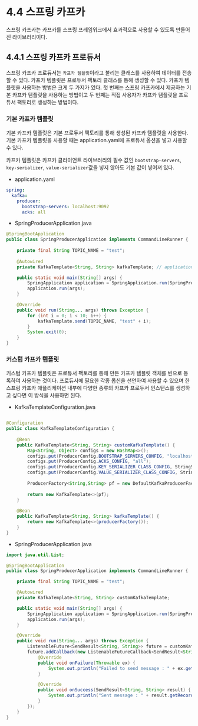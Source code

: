 # 4.4 스프링 카프카
스프링 카프카는 카프카를 스프링 프레임워크에서 효과적으로 사용할 수 있도록 만들어진 라이브러리이다.
## 4.4.1 스프링 카프카 프로듀서
스프링 카프카 프로듀서는 `카프카 템플릿`이라고 불리는 클래스를 사용하여 데이터를 전송할 수 있다.
카프카 템플릿은 프로듀서 팩토리 클래스를 통해 생성할 수 있다.
카프카 템플릿을 사용하는 방법은 크게 두 가지가 있다. 첫 번째는 스프링 카프카에서 제공하는 기본 카프카 템플릿을 사용하는 방법이고 
두 번째는 직접 사용자가 카프카 템플릿을 프로듀서 팩토리로 생성하는 방법이다.

### 기본 카프카 템플릿
기본 카프카 템플릿은 기본 프로듀서 팩토리를 통해 생성된 카프카 템플릿을 사용한다. 기본 카프카 템플릿을 사용할 때는 application.yaml에 프로듀서 옵션을 넣고 사용할 수 있다.

카프카 템플릿은 카프카 클라이언트 라이브러리의 필수 값인 `bootstrap-servers`, `key-serializer`, `value-serializer`값을 넣지 않아도 기본 값이 넣어져 있다.

- application.yaml
```yaml
spring:
  kafka:
    producer:
      bootstrap-servers: localhost:9092
      acks: all
```

- SpringProducerApplication.java
```java
@SpringBootApplication
public class SpringProducerApplication implements CommandLineRunner {
    
    private final String TOPIC_NAME = "test";
    
    @Autowired
    private KafkaTemplate<String, String> kafkaTemplate; // application.yaml에 설정한 값이 자동 주입된다.

    public static void main(String[] args) {
        SpringApplication application = SpringApplication.run(SpringProducerApplication.class, args);
        application.run(args);
    }

    @Override
    public void run(String... args) throws Exception {
        for (int i = 0; i < 10; i++) {
            kafkaTemplate.send(TOPIC_NAME, "test" + i);
        }
        System.exit(0);
    }
}
```

### 커스텀 카프카 템플릿
커스텀 카프카 템플릿은 프로듀서 팩토리를 통해 만든 카프카 템플릿 객체를 빈으로 등록하여 사용하는 것이다.
프로듀서에 필요한 각종 옵션을 선언하여 사용할 수 있으며 한 스프링 카프카 애플리케이션 내부에 다양한 종류의 카프카 프로듀서 인스턴스를 생성하고 싶다면 이 방식을 사용하면 된다.

- KafkaTemplateConfiguration.java
```java

@Configuration
public class KafkaTemplateConfiguration {
    
    @Bean
    public KafkaTemplate<String, String> customKafkaTemplate() {
        Map<String, Object> configs = new HashMap<>();
        configs.put(ProducerConfig.BOOTSTRAP_SERVERS_CONFIG, "localhost:9092");
        configs.put(ProducerConfig.ACKS_CONFIG, "all");
        configs.put(ProducerConfig.KEY_SERIALIZER_CLASS_CONFIG, StringSerializer.class);
        configs.put(ProducerConfig.VALUE_SERIALIZER_CLASS_CONFIG, StringSerializer.class);
        
        ProducerFactory<String,String> pf = new DefaultKafkaProducerFactory<>(configs);
        
        return new KafkaTemplate<>(pf);
    }
    
    @Bean
    public KafkaTemplate<String, String> kafkaTemplate() {
        return new KafkaTemplate<>(producerFactory());
    }
}
```

- SpringProducerApplication.java

```java
import java.util.List;

@SpringBootApplication
public class SpringProducerApplication implements CommandLineRunner {

    private final String TOPIC_NAME = "test";

    @Autowired
    private KafkaTemplate<String, String> customKafkaTemplate;

    public static void main(String[] args) {
        SpringApplication application = SpringApplication.run(SpringProducerApplication.class, args);
        application.run(args);
    }

    @Override
    public void run(String... args) throws Exception {
        ListenableFuture<SendResult<String, String>> future = customKafkaTemplate.send(TOPIC_NAME, "test");
        future.addCallback(new ListenableFutureCallback<SendResult<String, String>>() {
            @Override
            public void onFailure(Throwable ex) {
                System.out.println("Failed to send message : " + ex.getMessage());
            }

            @Override
            public void onSuccess(SendResult<String, String> result) {
                System.out.println("Sent message : " + result.getRecordMetadata());
            }
        });
    }
}
```
